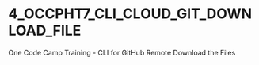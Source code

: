 # 4_OCCPHT7_CLI_CLOUD_GIT_DOWNLOAD_FILE
One Code Camp Training - CLI for GitHub Remote Download the Files
